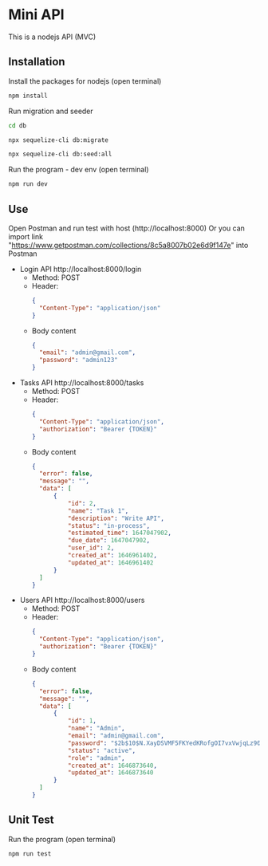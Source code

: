 # Mini API
This is a nodejs API (MVC)

## Installation

Install the packages for nodejs (open terminal)

```bash
npm install
```

Run migration and seeder
```bash
cd db
```
```bash
npx sequelize-cli db:migrate
```
```bash
npx sequelize-cli db:seed:all
```


Run the program - dev env (open terminal)

```bash
npm run dev
```

## Use

Open Postman and run test with host (http://localhost:8000) 
Or you can import link "https://www.getpostman.com/collections/8c5a8007b02e6d9f147e" into Postman
* Login API http://localhost:8000/login
    * Method: POST
    * Header: 
        ```json
        {
          "Content-Type": "application/json"
        }
        ```
    * Body content
        ```json
        {
          "email": "admin@gmail.com",
          "password": "admin123"
        }
        ```
* Tasks API http://localhost:8000/tasks
  * Method: POST
  * Header: 
    ```json
    {
      "Content-Type": "application/json",
      "authorization": "Bearer {TOKEN}"
    }
    ```
  * Body content
      ```json
      {
        "error": false,
        "message": "",
        "data": [
            {
                "id": 2,
                "name": "Task 1",
                "description": "Write API",
                "status": "in-process",
                "estimated_time": 1647047902,
                "due_date": 1647047902,
                "user_id": 2,
                "created_at": 1646961402,
                "updated_at": 1646961402
            }
        ]
      }
      ```
* Users API http://localhost:8000/users
  * Method: POST
  * Header: 
    ```json
    {
      "Content-Type": "application/json",
      "authorization": "Bearer {TOKEN}"
    }
    ```
  * Body content
      ```json
      {
        "error": false,
        "message": "",
        "data": [
            {
                "id": 1,
                "name": "Admin",
                "email": "admin@gmail.com",
                "password": "$2b$10$N.XayDSVMF5FKYedKRofgOI7vxVwjqLz90A9V8ibyzsIpZV0hGePm",
                "status": "active",
                "role": "admin",
                "created_at": 1646873640,
                "updated_at": 1646873640
            }
        ]
      }
      ```
## Unit Test
Run the program (open terminal)

```bash
npm run test
```